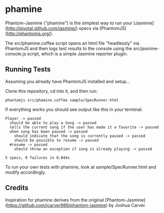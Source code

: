 ﻿phamine
=======

Phantom-Jasmine ("phamine") is the simplest way to run your [Jasmine] (http://pivotal.github.com/jasmine/) specs via [PhantomJS] (http://phantomjs.org/).

The src/phamine.coffee script opens an html file "headlessly" via PhantomJS and then logs test results to the console using the src/jasmine-console.js script, which is a simple Jasmine reporter plugin.

Running Tests
-------------
Assuming you already have PhantomJS installed and setup...

Clone this repository, cd into it, and then run:

	phantomjs src/phamine.coffee sample/SpecRunner.html

If everything works you should see output like this in your terminal:

	Player -> passed
	  should be able to play a Song -> passed
	  tells the current song if the user has made it a favorite -> passed
	  when song has been paused -> passed
		should indicate that the song is currently paused -> passed
		should be possible to resume -> passed
	  #resume -> passed
		should throw an exception if song is already playing -> passed

	5 specs, 0 failures in 0.044s

To run your own tests with phamine, look at sample/SpecRunner.html and modify accordingly.

Credits
-------
Inspiration for phamine derives from the original [Phantom-Jasmine] (https://github.com/jcarver989/phantom-jasmine) by Joshua Carver.